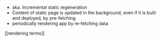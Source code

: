- aka. Incremental static regeneration
- Content of static page is updated in the background, even if it is built and deployed, by pre-fetching.
- periodically rendering app by re-fetching data


[[rendering terms]]

